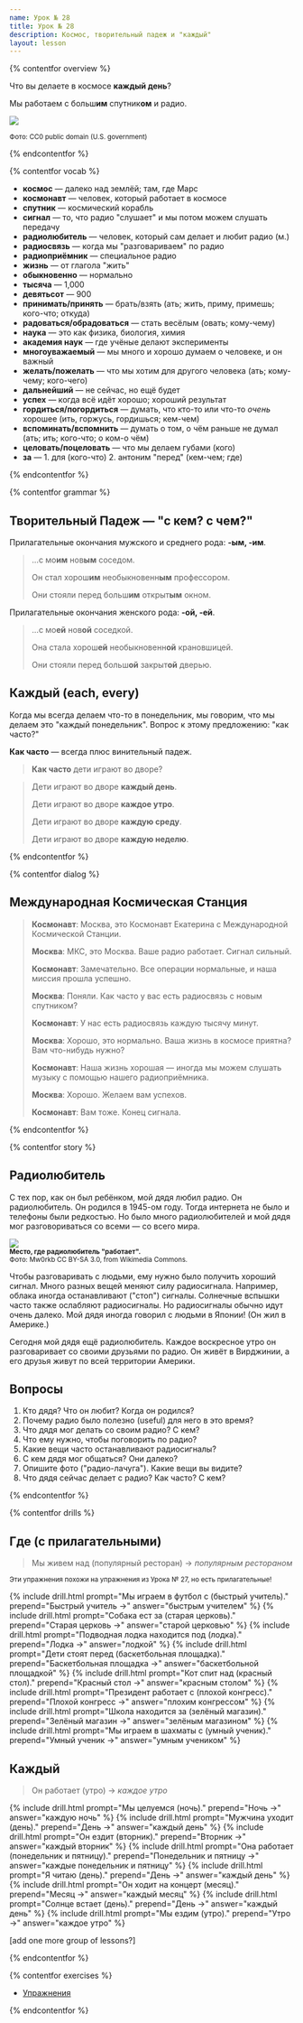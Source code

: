 ```yaml
---
name: Урок № 28
title: Урок № 28
description: Космос, творительный падеж и "каждый"
layout: lesson
---
```


{% contentfor overview %}

Что вы делаете в космосе **каждый день**?

Мы работаем с больш**им** спутник**ом** и радио.

![](/assets/images/28/space.jpg)

<small>Фото: CC0 public domain (U.S. government)</small>

{% endcontentfor %}

{% contentfor vocab %}

* **<word>космос</word>** — далеко над землёй; там, где Марс
* **<word>космонавт</word>** — человек, который работает в космосе
* **<word>спутник</word>** — космический корабль
* **<word>сигнал</word>** — то, что радио "слушает" и мы потом можем слушать передачу
* **<word>радиолюбитель</word>** — человек, который сам делает и любит радио (м.)
* **<word>радиосвязь</word>** — когда мы "разговариваем" по радио
* **<word>радиоприёмник</word>** — специальное радио
* **<word>жизнь</word>** — от глагола "жить"
* **<word>обыкновенно</word>** — нормально
* **<word>тысяча</word>** — 1,000
* **<word>девятьсот</word>** — 900
* **<word>принимать</word>/<word>принять</word>** — брать/взять (ать; жить, приму, примешь; кого-что; откуда)
* **<word>радоваться</word>/<word>обрадоваться</word>** — стать весёлым (овать; кому-чему)
* **<word>наука</word>** — это как физика, биология, химия
* **<word>академия</word> <word>наук</word>** — где учёные делают эксперименты
* **<word>многоуважаемый</word>** — мы много и хорошо думаем о человеке, и он важный
* **<word>желать</word>/<word>пожелать</word>** — что мы хотим для другого человека (ать; кому-чему; кого-чего)
* **<word>дальнейший</word>** — не сейчас, но ещё будет
* **<word>успех</word>** — когда всё идёт хорошо; хороший результат
* **<word>гордиться</word>/<word>погордиться</word>** — думать, что кто-то или что-то _очень_ хорошее (ить, горжусь, гордишься; кем-чем)
* **<word>вспоминать</word>/<word>вспомнить</word>** — думать о том, о чём раньше не думал (ать; ить; кого-что; о ком-о чём)
* **<word>целовать</word>/<word>поцеловать</word>** — что мы делаем губами (кого)
* **<word>за</word>** — 1. для (кого-что) 2. антоним "перед" (кем-чем; где)

{% endcontentfor %}

{% contentfor grammar %}

## Творительный Падеж — "с кем? с чем?"

Прилагательные окончания мужского и среднего рода: **-ым, -им**.

> ...с мо**им** нов**ым** соседом.
> 
> Он стал хорош**им** необыкновенн**ым** профессором.
> 
> Они стояли перед больш**им** открыт**ым** окном.

Прилагательные окончания женского рода: **-ой, -ей**.

> ...с мо**ей** нов**ой** соседкой.
> 
> Она стала хорош**ей** необыкновенн**ой** крановшицей. 
> 
> Они стояли перед больш**ой** закрыт**ой** дверью.

## Каждый <eng>(each, every)</eng>

Когда мы всегда делаем что-то в понедельник, мы говорим, что мы делаем это "каждый понедельник". Вопрос к этому предложению: "как часто?"

**Как часто** — всегда плюс винительный падеж.

> **Как часто** дети играют во дворе? 

> Дети играют во дворе **каждый день**.
>
> Дети играют во дворе **каждое утро**.
>
> Дети играют во дворе **каждую среду**.
>
> Дети играют во дворе **каждую неделю**.

{% endcontentfor %}

{% contentfor dialog %}

## Международная Космическая Станция

> **Космонавт**: Москва, это Космонавт Екатерина с Международной Космической Станции.
> 
> **Москва**: МКС, это Москва. Ваше радио работает. Сигнал сильный.
> 
> **Космонавт**: Замечательно. Все операции нормальные, и наша миссия прошла успешно.
> 
> **Москва**: Поняли. Как часто у вас есть радиосвязь с новым спутником?
> 
> **Космонавт**: У нас есть радиосвязь каждую тысячу минут.
> 
> **Москва**: Хорошо, это нормально. Ваша жизнь в космосе приятна? Вам что-нибудь нужно?
> 
> **Космонавт**: Наша жизнь хорошая — иногда мы можем слушать музыку с помощью нашего радиоприёмника.
> 
> **Москва**: Хорошо. Желаем вам успехов.
> 
> **Космонавт**: Вам тоже. Конец сигнала.

{% endcontentfor %}

{% contentfor story %}

## Радиолюбитель

С тех пор, как он был ребёнком, мой дядя любил радио. Он радиолюбитель. Он родился в 1945-ом году. Тогда интернета не было и телефоны были редкостью. Но было много радиолюбителей и мой дядя мог разговориваться со всеми — со всего мира.

<div class="img-cutout">
<img src="/assets/images/28/radio_shack.jpg">
<br>
<small>
<strong>Место, где радиолюбитель "работает".</strong>
<br>
Фото: Mw0rkb CC BY-SA 3.0, from Wikimedia Commons.
</small>
</div>

Чтобы разговаривать с людьми, ему нужно было получить хороший сигнал. Много разных вещей меняют силу радиосигнала. Например, облака иногда останавливают ("стоп") сигналы. <word>Солнечные</word> <word>вспышки</word> часто также ослабляют радиосигналы. Но радиосигналы обычно идут очень далеко. Мой дядя иногда говорил с людьми в Японии! (Он жил в Америке.)

Сегодня мой дядя ещё радиолюбитель. Каждое воскресное утро он разговаривает со своими друзьями по радио. Он живёт в Вирджинии, а его друзья живут по всей территории Америки.

## Вопросы

1. Кто дядя? Что он любит? Когда он родился?
2. Почему радио было полезно <eng>(useful)</eng> для него в это время?
3. Что дядя мог делать со своим радио? С кем?
4. Что ему нужно, чтобы поговорить по радио?
5. Какие вещи часто останавливают радиосигналы?
6. С кем дядя мог общаться? Они далеко?
7. Опишите фото ("радио-лачуга"). Какие вещи вы видите?
8. Что дядя сейчас делает с радио? Как часто? С кем?

{% endcontentfor %}

{% contentfor drills %}

## Где (с прилагательными)

> Мы живем над (популярный ресторан) → _популярным рестораном_

<small>Эти упражнения похожи на упражнения из Урока № 27, но есть прилагательные!</small>

{% include drill.html prompt="Мы играем в футбол с (быстрый учитель)." prepend="Быстрый учитель →" answer="быстрым учителем" %}
{% include drill.html prompt="Собака ест за (старая церковь)." prepend="Старая церковь →" answer="старой церковью" %}
{% include drill.html prompt="Подводная лодка находится под (лодка)." prepend="Лодка →" answer="лодкой" %}
{% include drill.html prompt="Дети стоят перед (баскетбольная площадка)." prepend="Баскетбольная площадка →" answer="баскетбольной площадкой" %}
{% include drill.html prompt="Кот спит над (красный стол)." prepend="Красный стол →" answer="красным столом" %}
{% include drill.html prompt="Президент работает с (плохой конгресс)." prepend="Плохой конгресс →" answer="плохим конгрессом" %}
{% include drill.html prompt="Школа находится за (зелёный магазин)." prepend="Зелёный магазин →" answer="зелёным магазином" %}
{% include drill.html prompt="Мы играем в шахматы с (умный ученик)." prepend="Умный ученик →" answer="умным учеником" %}

## Каждый

> Он работает (утро) → _каждое утро_

{% include drill.html prompt="Мы целуемся (ночь)." prepend="Ночь →" answer="каждую ночь" %}
{% include drill.html prompt="Мужчина уходит (день)." prepend="День →" answer="каждый день" %}
{% include drill.html prompt="Он ездит (вторник)." prepend="Вторник →" answer="каждый вторник" %}
{% include drill.html prompt="Она работает (понедельник и пятницу)." prepend="Понедельник и пятницу →" answer="каждые понедельник и пятницу" %}
{% include drill.html prompt="Я читаю (день)." prepend="День →" answer="каждый день" %}
{% include drill.html prompt="Он ходит на концерт (месяц)." prepend="Месяц →" answer="каждый месяц" %}
{% include drill.html prompt="Солнце встает (день)." prepend="День →" answer="каждый день" %}
{% include drill.html prompt="Мы ездим (утро)." prepend="Утро →" answer="каждое утро" %}

[add one more group of lessons?]

{% endcontentfor %}

{% contentfor exercises %}

- [Упражнения](/assets/homework/28/28_rfe_ex.pdf)

{% endcontentfor %}
